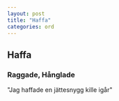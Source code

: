 ```yaml
---
layout: post
title: "Haffa"
categories: ord
---
```


## Haffa

### Raggade, Hånglade

"Jag haffade en jättesnygg kille igår"